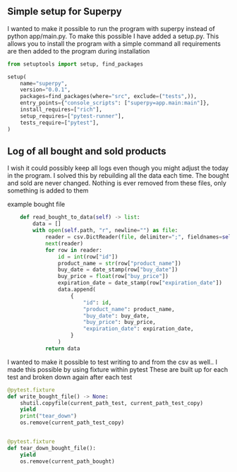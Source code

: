 ## Simple setup for Superpy

I wanted to make it possible to run the program with superpy instead of python app/main.py.
To make this possible I have added a setup.py. 
This allows you to install the program with a simple command
all requirements are then added to the program during installation


```python
from setuptools import setup, find_packages

setup(
    name="superpy",
    version="0.0.1",
    packages=find_packages(where="src", exclude=("tests",)),
    entry_points={"console_scripts": ["superpy=app.main:main"]},
    install_requires=["rich"],
    setup_requires=["pytest-runner"],
    tests_require=["pytest"],
)
```

## Log of all bought and sold products


I wish it could possibly keep all logs even though you might adjust the today in the program.
I solved this by rebuilding all the data each time. The bought and sold are never changed. Nothing is ever removed from these files, only something is added to them

example bought file
```python
    def read_bought_to_data(self) -> list:
        data = []
        with open(self.path, "r", newline="") as file:
            reader = csv.DictReader(file, delimiter=";", fieldnames=self.fieldnames)
            next(reader)
            for row in reader:
                id = int(row["id"])
                product_name = str(row["product_name"])
                buy_date = date_stamp(row["buy_date"])
                buy_price = float(row["buy_price"])
                expiration_date = date_stamp(row["expiration_date"])
                data.append(
                    {
                        "id": id,
                        "product_name": product_name,
                        "buy_date": buy_date,
                        "buy_price": buy_price,
                        "expiration_date": expiration_date,
                    }
                )
            return data
```


I wanted to make it possible to test writing to and from the csv as well..
I made this possible by using fixture within pytest
These are built up for each test and broken down again after each test


```python
@pytest.fixture
def write_bought_file() -> None:
    shutil.copyfile(current_path_test, current_path_test_copy)
    yield
    print("tear_down")
    os.remove(current_path_test_copy)


@pytest.fixture
def tear_down_bought_file():
    yield
    os.remove(current_path_bought)
```


